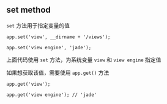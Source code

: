 ## set method

` set ` 方法用于指定变量的值

```
app.set('view', __dirname + '/views');

app.set('view engine', 'jade');
```

上面代码使用 ` set ` 方法，为系统变量 ` view ` 和 ` view engine ` 指定值

如果想获取该值，需要使用 ` app.get() ` 方法

```
app.get('view');

app.get('view engine'); // 'jade'
```
